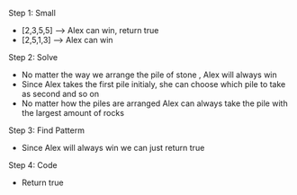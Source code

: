Step 1: Small
  + [2,3,5,5] --> Alex can win, return true
  + [2,5,1,3] --> Alex can win

Step 2: Solve
  + No matter the way we arrange the pile of stone , Alex will always win
  + Since Alex takes the first pile initialy, she can choose which pile to take as second and so on
  + No matter how the piles are arranged Alex can always take the pile with the largest amount of rocks

Step 3: Find Patterm
  + Since Alex will always win we can just return true
 
Step 4: Code
  + Return true
